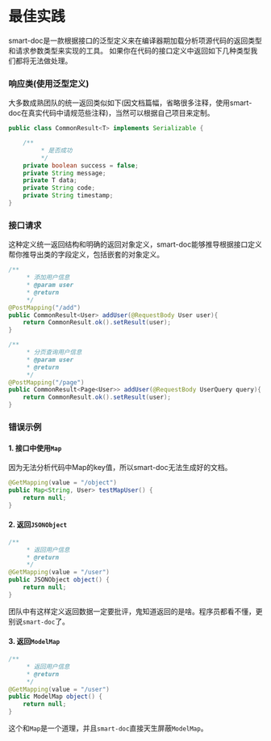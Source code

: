 # 最佳实践

smart-doc是一款根据接口的泛型定义来在编译器期加载分析项源代码的返回类型和请求参数类型来实现的工具。 如果你在代码的接口定义中返回如下几种类型我们都将无法做处理。

### 响应类(使用泛型定义)
大多数成熟团队的统一返回类似如下(因文档篇幅，省略很多注释，使用smart-doc在真实代码中请规范些注释)，当然可以根据自己项目来定制。
```java
public class CommonResult<T> implements Serializable {

    /**
         * 是否成功
         */
    private boolean success = false;
    private String message;
    private T data;
    private String code;
    private String timestamp;
}

```


### 接口请求
这种定义统一返回结构和明确的返回对象定义，smart-doc能够推导根据接口定义帮你推导出类的字段定义，包括嵌套的对象定义。
```java
/**
     * 添加用户信息
     * @param user
     * @return
     */
@PostMapping("/add")
public CommonResult<User> addUser(@RequestBody User user){
    return CommonResult.ok().setResult(user);
}

/**
     * 分页查询用户信息
     * @param user
     * @return
     */
@PostMapping("/page")
public CommonResult<Page<User>> addUser(@RequestBody UserQuery query){
    return CommonResult.ok().setResult(user);
}
```

### 错误示例
#### 1. 接口中使用`Map`
因为无法分析代码中Map的key值，所以smart-doc无法生成好的文档。

```java
@GetMapping(value = "/object")
public Map<String, User> testMapUser() {
    return null;
}
```

#### 2. 返回`JSONObject`

```java
/**
     * 返回用户信息
     * @return
     */
@GetMapping(value = "/user")
public JSONObject object() {
    return null;
}
```
团队中有这样定义返回数据一定要批评，鬼知道返回的是啥。程序员都看不懂，更别说`smart-doc`了。

#### 3. 返回`ModelMap`
 
```java
/**
     * 返回用户信息
     * @return
     */
@GetMapping(value = "/user")
public ModelMap object() {
    return null;
}

```
这个和`Map`是一个道理，并且`smart-doc`直接天生屏蔽`ModelMap`。